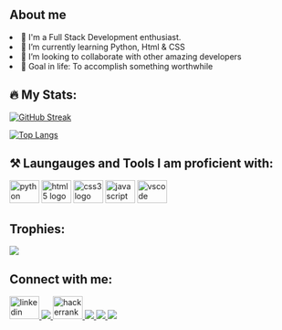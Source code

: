 <h2> About me</h2>
<list>
    <li>🧠 I'm a Full Stack Development enthusiast.
    <li>🌱 I’m currently learning Python, Html & CSS
    <li>💞️ I’m looking to collaborate with other amazing developers
    <li>🥅 Goal in life: To accomplish something worthwhile
</list>

</list>
<div>
    <h2>🔥 My Stats:</h2>
        

[![GitHub Streak](http://github-readme-streak-stats.herokuapp.com?user=Yash926&theme=tokyonight)](https://git.io/streak-stats)

    
[![Top Langs](https://github-readme-stats.vercel.app/api/top-langs/?username=Yash926&layout=compact&theme=vision-friendly-dark)](https://github.com/anuraghazra/github-readme-stats)

<h2> ⚒️ Laungauges and Tools I am proficient with:</h2>
<div align="left">
  <img src="https://cdn.jsdelivr.net/gh/devicons/devicon/icons/python/python-original.svg" height="40" width="52" alt="python logo"  />
  <img src="https://cdn.jsdelivr.net/gh/devicons/devicon/icons/html5/html5-original.svg" height="40" width="52" alt="html5 logo"  />
  <img src="https://cdn.jsdelivr.net/gh/devicons/devicon/icons/css3/css3-original.svg" height="40" width="52" alt="css3 logo"  />
  <img src="https://cdn.jsdelivr.net/gh/devicons/devicon/icons/javascript/javascript-original.svg" height="40" width="52" alt="javascript logo"  />
  <img src="https://cdn.jsdelivr.net/gh/devicons/devicon/icons/vscode/vscode-original.svg" height="40" width="52" alt="vscode logo"  />
</div>
    <h2> Trophies:</h2>
    <img src="https://github-profile-trophy.vercel.app/?username=Yash926&theme=algolia">


###
<h2>Connect with me:</h2>    
<div align="left">
  <a href="https://www.linkedin.com/in/yash-tripathi-30a382256/" target="_blank">
    <img src="https://raw.githubusercontent.com/maurodesouza/profile-readme-generator/master/src/assets/icons/social/linkedin/default.svg" width="52" height="40" alt="linkedin logo"  />
  <a href="https://stackoverflow.com/users/20870947/yash-tripathi" target="_blank">
    <img src="https://img.shields.io/badge/stack%20overflow-FE7A16?logo=stack-overflow&logoColor=white&style=for-the-badge"/>
  </a>
  <a href="https://www.hackerrank.com/tripathiyash143" target="_blank">
    <img src="https://raw.githubusercontent.com/maurodesouza/profile-readme-generator/master/src/assets/icons/social/hackerrank/default.svg" width="52" height="40" alt="hackerrank logo"  />
  </a>
  <a href="https://www.instagram.com/yashtripathi35/?hl=en" target="_blank">
    <img src="https://img.shields.io/badge/Instagram-E4405F?style=for-the-badge&logo=instagram&logoColor=white"/>
  </a>
  <a href="https://twitter.com/tripathiYash143" target="_blank">
    <img src="https://img.shields.io/badge/Twitter-1DA1F2?style=for-the-badge&logo=twitter&logoColor=white"/>
  </a>
  <a href="https://linktr.ee/OnkarMudegol" target="_blank">
    <img src="https://img.shields.io/badge/linktree-1de9b6?style=for-the-badge&logo=linktree&logoColor=white"/>
  </a>
</div>

